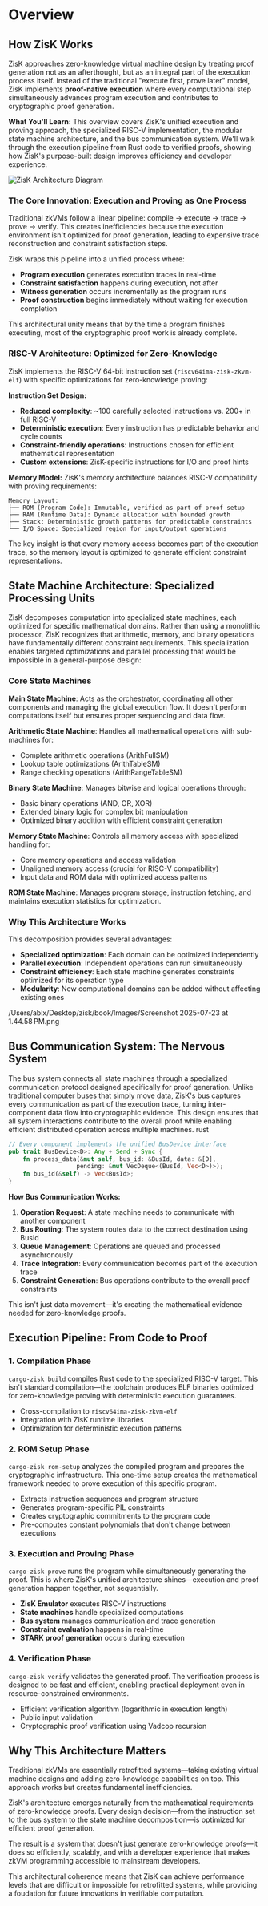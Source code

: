 
# Overview
## How ZisK Works

ZisK approaches zero-knowledge virtual machine design by treating proof generation not as an afterthought, but as an integral part of the execution process itself. Instead of the traditional "execute first, prove later" model, ZisK implements **proof-native execution** where every computational step simultaneously advances program execution and contributes to cryptographic proof generation.

**What You'll Learn:** This overview covers ZisK's unified execution and proving approach, the specialized RISC-V implementation, the modular state machine architecture, and the bus communication system. We'll walk through the execution pipeline from Rust code to verified proofs, showing how ZisK's purpose-built design improves efficiency and developer experience.

![ZisK Architecture Diagram](../../Images/Screenshot%202025-07-23%20at%201.43.15%E2%80%AFPM.png)

### The Core Innovation: Execution and Proving as One Process

Traditional zkVMs follow a linear pipeline: compile → execute → trace → prove → verify. This creates inefficiencies because the execution environment isn't optimized for proof generation, leading to expensive trace reconstruction and constraint satisfaction steps.

ZisK wraps this pipeline into a unified process where:

-   **Program execution**  generates execution traces in real-time
-   **Constraint satisfaction**  happens during execution, not after
-   **Witness generation**  occurs incrementally as the program runs
-   **Proof construction**  begins immediately without waiting for execution completion

This architectural unity means that by the time a program finishes executing, most of the cryptographic proof work is already complete.

### RISC-V Architecture: Optimized for Zero-Knowledge

ZisK implements the RISC-V 64-bit instruction set (`riscv64ima-zisk-zkvm-elf`) with specific optimizations for zero-knowledge proving:

**Instruction Set Design:**

-   **Reduced complexity**: ~100 carefully selected instructions vs. 200+ in full RISC-V
-   **Deterministic execution**: Every instruction has predictable behavior and cycle counts
-   **Constraint-friendly operations**: Instructions chosen for efficient mathematical representation
-   **Custom extensions**: ZisK-specific instructions for I/O and proof hints

**Memory Model:**  ZisK's memory architecture balances RISC-V compatibility with proving requirements:

```
Memory Layout:
├── ROM (Program Code): Immutable, verified as part of proof setup
├── RAM (Runtime Data): Dynamic allocation with bounded growth
├── Stack: Deterministic growth patterns for predictable constraints
└── I/O Space: Specialized region for input/output operations
```

The key insight is that every memory access becomes part of the execution trace, so the memory layout is optimized to generate efficient constraint representations.

## State Machine Architecture: Specialized Processing Units

ZisK decomposes computation into specialized state machines, each optimized for specific mathematical domains. Rather than using a monolithic processor, ZisK recognizes that arithmetic, memory, and binary operations have fundamentally different constraint requirements. This specialization enables targeted optimizations and parallel processing that would be impossible in a general-purpose design:

### Core State Machines

**Main State Machine**: Acts as the orchestrator, coordinating all other components and managing the global execution flow. It doesn't perform computations itself but ensures proper sequencing and data flow.

**Arithmetic State Machine**: Handles all mathematical operations with sub-machines for:

-   Complete arithmetic operations (ArithFullSM)
-   Lookup table optimizations (ArithTableSM)
-   Range checking operations (ArithRangeTableSM)

**Binary State Machine**: Manages bitwise and logical operations through:

-   Basic binary operations (AND, OR, XOR)
-   Extended binary logic for complex bit manipulation
-   Optimized binary addition with efficient constraint generation

**Memory State Machine**: Controls all memory access with specialized handling for:

-   Core memory operations and access validation
-   Unaligned memory access (crucial for RISC-V compatibility)
-   Input data and ROM data with optimized access patterns

**ROM State Machine**: Manages program storage, instruction fetching, and maintains execution statistics for optimization.

### Why This Architecture Works

This decomposition provides several advantages:

-   **Specialized optimization**: Each domain can be optimized independently
-   **Parallel execution**: Independent operations can run simultaneously
-   **Constraint efficiency**: Each state machine generates constraints optimized for its operation type
-   **Modularity**: New computational domains can be added without affecting existing ones

/Users/abix/Desktop/zisk/book/Images/Screenshot 2025-07-23 at 1.44.58 PM.png

## Bus Communication System: The Nervous System

The bus system connects all state machines through a specialized communication protocol designed specifically for proof generation. Unlike traditional computer buses that simply move data, ZisK's bus captures every communication as part of the execution trace, turning inter-component data flow into cryptographic evidence. This design ensures that all system interactions contribute to the overall proof while enabling efficient distributed operation across multiple machines.
rust

```rust
// Every component implements the unified BusDevice interface
pub trait BusDevice<D>: Any + Send + Sync {
    fn process_data(&mut self, bus_id: &BusId, data: &[D], 
                   pending: &mut VecDeque<(BusId, Vec<D>)>);
    fn bus_id(&self) -> Vec<BusId>;
}
```

**How Bus Communication Works:**

1.  **Operation Request**: A state machine needs to communicate with another component
2.  **Bus Routing**: The system routes data to the correct destination using BusId
3.  **Queue Management**: Operations are queued and processed asynchronously
4.  **Trace Integration**: Every communication becomes part of the execution trace
5.  **Constraint Generation**: Bus operations contribute to the overall proof constraints

This isn't just data movement—it's creating the mathematical evidence needed for zero-knowledge proofs.

## Execution Pipeline: From Code to Proof

### 1. Compilation Phase

`cargo-zisk build` compiles Rust code to the specialized RISC-V target. This isn't standard compilation—the toolchain produces ELF binaries optimized for zero-knowledge proving with deterministic execution guarantees.

-   Cross-compilation to `riscv64ima-zisk-zkvm-elf`
-   Integration with ZisK runtime libraries
-   Optimization for deterministic execution patterns

### 2. ROM Setup Phase

`cargo-zisk rom-setup` analyzes the compiled program and prepares the cryptographic infrastructure. This one-time setup creates the mathematical framework needed to prove execution of this specific program.

-   Extracts instruction sequences and program structure
-   Generates program-specific PIL constraints
-   Creates cryptographic commitments to the program code
-   Pre-computes constant polynomials that don't change between executions

### 3. Execution and Proving Phase

`cargo-zisk prove` runs the program while simultaneously generating the proof. This is where ZisK's unified architecture shines—execution and proof generation happen together, not sequentially.

-   **ZisK Emulator** executes RISC-V instructions
-   **State machines** handle specialized computations
-   **Bus system** manages communication and trace generation
-   **Constraint evaluation** happens in real-time
-   **STARK proof generation** occurs during execution

### 4. Verification Phase

`cargo-zisk verify` validates the generated proof. The verification process is designed to be fast and efficient, enabling practical deployment even in resource-constrained environments.

-   Efficient verification algorithm (logarithmic in execution length)
-   Public input validation
-   Cryptographic proof verification using Vadcop recursion
## Why This Architecture Matters

Traditional zkVMs are essentially retrofitted systems—taking existing virtual machine designs and adding zero-knowledge capabilities on top. This approach works but creates fundamental inefficiencies.

ZisK's architecture emerges naturally from the mathematical requirements of zero-knowledge proofs. Every design decision—from the instruction set to the bus system to the state machine decomposition—is optimized for efficient proof generation.

The result is a system that doesn't just generate zero-knowledge proofs—it does so efficiently, scalably, and with a developer experience that makes zkVM programming accessible to mainstream developers.

This architectural coherence means that ZisK can achieve performance levels that are difficult or impossible for retrofitted systems, while providing a foudation for future innovations in verifiable computation.